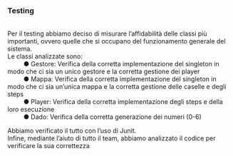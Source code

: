 <h3> Testing</h3><br>
Per il testing abbiamo deciso di misurare l’affidabilità delle classi più importanti, ovvero quelle che si occupano del funzionamento generale del sistema. <br>
Le classi analizzate sono:<br>
 &emsp; &emsp; ●	Gestore: Verifica della corretta implementazione del singleton in modo che ci sia un unico gestore e la corretta gestione dei player<br>
 &emsp; &emsp; ●	Mappa: Verifica della corretta implementazione del singleton in modo che ci sia un’unica mappa e la corretta gestione delle caselle e degli steps<br>
 &emsp; &emsp; ●	Player: Verifica della corretta implementazione degli steps e della loro esecuzione <br>
 &emsp; &emsp; ●	Dado: Verifica della corretta generazione dei numeri (0-6)<br>

Abbiamo verificato il tutto con l’uso di Junit.<br>
Infine, mediante l’aiuto di tutto il team, abbiamo analizzato il codice per verificare la sua correttezza<br>
